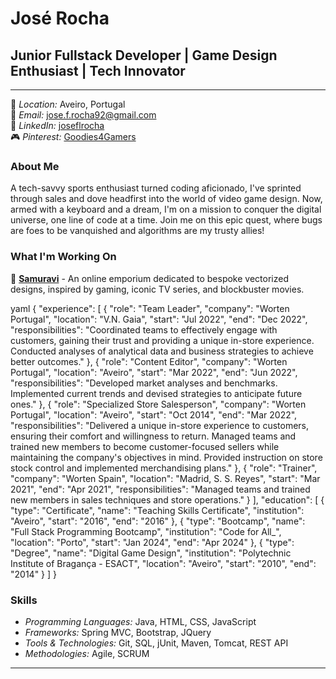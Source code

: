 # José Rocha

## Junior Fullstack Developer | Game Design Enthusiast | Tech Innovator

---

📍 *Location:* Aveiro, Portugal  
📧 *Email:* [jose.f.rocha92@gmail.com](mailto:jose.f.rocha92@gmail.com)  
🔗 *LinkedIn:* [joseflrocha](https://www.linkedin.com/in/joseflrocha)  
🎮 *Pinterest:* [Goodies4Gamers](https://pinterest.pt/Goodies4Gamers)

### About Me

A tech-savvy sports enthusiast turned coding aficionado, I've sprinted through sales and dove headfirst into the world of video game design. Now, armed with a keyboard and a dream, I'm on a mission to conquer the digital universe, one line of code at a time. Join me on this epic quest, where bugs are foes to be vanquished and algorithms are my trusty allies!

### What I'm Working On

🚀 **[Samuravi](https://github.com/ShootiePT)** - An online emporium dedicated to bespoke vectorized designs, inspired by gaming, iconic TV series, and blockbuster movies.

yaml
{
  "experience": [
    {
      "role": "Team Leader",
      "company": "Worten Portugal",
      "location": "V.N. Gaia",
      "start": "Jul 2022",
      "end": "Dec 2022",
      "responsibilities": "Coordinated teams to effectively engage with customers, gaining their trust and providing a unique in-store experience. Conducted analyses of analytical data and business strategies to achieve better outcomes."
    },
    {
      "role": "Content Editor",
      "company": "Worten Portugal",
      "location": "Aveiro",
      "start": "Mar 2022",
      "end": "Jun 2022",
      "responsibilities": "Developed market analyses and benchmarks. Implemented current trends and devised strategies to anticipate future ones."
    },
    {
      "role": "Specialized Store Salesperson",
      "company": "Worten Portugal",
      "location": "Aveiro",
      "start": "Oct 2014",
      "end": "Mar 2022",
      "responsibilities": "Delivered a unique in-store experience to customers, ensuring their comfort and willingness to return. Managed teams and trained new members to become customer-focused sellers while maintaining the company's objectives in mind. Provided instruction on store stock control and implemented merchandising plans."
    },
    {
      "role": "Trainer",
      "company": "Worten Spain",
      "location": "Madrid, S. S. Reyes",
      "start": "Mar 2021",
      "end": "Apr 2021",
      "responsibilities": "Managed teams and trained new members in sales techniques and store operations."
    }
  ],
  "education": [
    {
      "type": "Certificate",
      "name": "Teaching Skills Certificate",
      "institution": "Aveiro",
      "start": "2016",
      "end": "2016"
    },
    {
      "type": "Bootcamp",
      "name": "Full Stack Programming Bootcamp",
      "institution": "Code for All_",
      "location": "Porto",
      "start": "Jan 2024",
      "end": "Apr 2024"
    },
    {
      "type": "Degree",
      "name": "Digital Game Design",
      "institution": "Polytechnic Institute of Bragança - ESACT",
      "location": "Aveiro",
      "start": "2010",
      "end": "2014"
    }
  ]
}


### Skills

- *Programming Languages:* Java, HTML, CSS, JavaScript
- *Frameworks:* Spring MVC, Bootstrap, JQuery
- *Tools & Technologies:* Git, SQL, jUnit, Maven, Tomcat, REST API
- *Methodologies:* Agile, SCRUM

---
